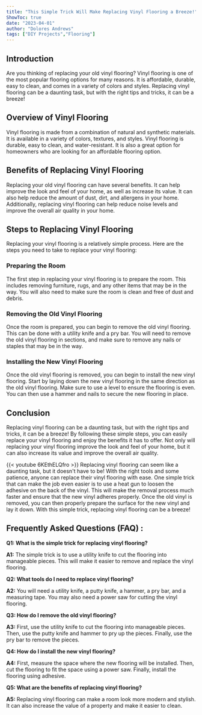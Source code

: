 ```yaml
---
title: "This Simple Trick Will Make Replacing Vinyl Flooring a Breeze!"
ShowToc: true 
date: "2023-04-01"
author: "Dolores Andrews" 
tags: ["DIY Projects","Flooring"]
---
```

## Introduction

Are you thinking of replacing your old vinyl flooring? Vinyl flooring is one of the most popular flooring options for many reasons. It is affordable, durable, easy to clean, and comes in a variety of colors and styles. Replacing vinyl flooring can be a daunting task, but with the right tips and tricks, it can be a breeze!

## Overview of Vinyl Flooring

Vinyl flooring is made from a combination of natural and synthetic materials. It is available in a variety of colors, textures, and styles. Vinyl flooring is durable, easy to clean, and water-resistant. It is also a great option for homeowners who are looking for an affordable flooring option.

## Benefits of Replacing Vinyl Flooring

Replacing your old vinyl flooring can have several benefits. It can help improve the look and feel of your home, as well as increase its value. It can also help reduce the amount of dust, dirt, and allergens in your home. Additionally, replacing vinyl flooring can help reduce noise levels and improve the overall air quality in your home.

## Steps to Replacing Vinyl Flooring

Replacing your vinyl flooring is a relatively simple process. Here are the steps you need to take to replace your vinyl flooring:

### Preparing the Room

The first step in replacing your vinyl flooring is to prepare the room. This includes removing furniture, rugs, and any other items that may be in the way. You will also need to make sure the room is clean and free of dust and debris.

### Removing the Old Vinyl Flooring

Once the room is prepared, you can begin to remove the old vinyl flooring. This can be done with a utility knife and a pry bar. You will need to remove the old vinyl flooring in sections, and make sure to remove any nails or staples that may be in the way.

### Installing the New Vinyl Flooring

Once the old vinyl flooring is removed, you can begin to install the new vinyl flooring. Start by laying down the new vinyl flooring in the same direction as the old vinyl flooring. Make sure to use a level to ensure the flooring is even. You can then use a hammer and nails to secure the new flooring in place.

## Conclusion

Replacing vinyl flooring can be a daunting task, but with the right tips and tricks, it can be a breeze! By following these simple steps, you can easily replace your vinyl flooring and enjoy the benefits it has to offer. Not only will replacing your vinyl flooring improve the look and feel of your home, but it can also increase its value and improve the overall air quality.

{{< youtube 6KEthELQfro >}} 
Replacing vinyl flooring can seem like a daunting task, but it doesn't have to be! With the right tools and some patience, anyone can replace their vinyl flooring with ease. One simple trick that can make the job even easier is to use a heat gun to loosen the adhesive on the back of the vinyl. This will make the removal process much faster and ensure that the new vinyl adheres properly. Once the old vinyl is removed, you can then properly prepare the surface for the new vinyl and lay it down. With this simple trick, replacing vinyl flooring can be a breeze!

## Frequently Asked Questions (FAQ) :
**Q1: What is the simple trick for replacing vinyl flooring?**

**A1:** The simple trick is to use a utility knife to cut the flooring into manageable pieces. This will make it easier to remove and replace the vinyl flooring.

**Q2: What tools do I need to replace vinyl flooring?**

**A2:** You will need a utility knife, a putty knife, a hammer, a pry bar, and a measuring tape. You may also need a power saw for cutting the vinyl flooring.

**Q3: How do I remove the old vinyl flooring?**

**A3:** First, use the utility knife to cut the flooring into manageable pieces. Then, use the putty knife and hammer to pry up the pieces. Finally, use the pry bar to remove the pieces.

**Q4: How do I install the new vinyl flooring?**

**A4:** First, measure the space where the new flooring will be installed. Then, cut the flooring to fit the space using a power saw. Finally, install the flooring using adhesive.

**Q5: What are the benefits of replacing vinyl flooring?**

**A5:** Replacing vinyl flooring can make a room look more modern and stylish. It can also increase the value of a property and make it easier to clean.





